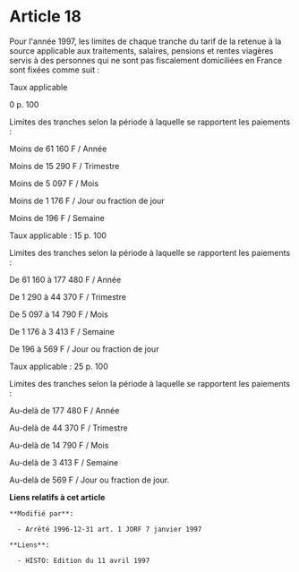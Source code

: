 # Article 18

Pour l'année 1997, les limites de chaque tranche du tarif de la retenue à la source applicable aux traitements, salaires,
pensions et rentes viagères servis à des personnes qui ne sont pas fiscalement domiciliées en France sont fixées comme suit :

Taux applicable

0 p. 100

Limites des tranches selon la période à laquelle se rapportent les paiements :

Moins de 61 160 F / Année

Moins de 15 290 F / Trimestre

Moins de 5 097 F / Mois

Moins de 1 176 F / Jour ou fraction de jour

Moins de 196 F / Semaine

Taux applicable : 15 p. 100

Limites des tranches selon la période à laquelle se rapportent les paiements :

De 61 160 à 177 480 F / Année

De 1 290 à 44 370 F / Trimestre

De 5 097 à 14 790 F / Mois

De 1 176 à 3 413 F / Semaine

De 196 à 569 F / Jour ou fraction de jour

Taux applicable : 25 p. 100

Limites des tranches selon la période à laquelle se rapportent les paiements :

Au-delà de 177 480 F / Année

Au-delà de 44 370 F / Trimestre

Au-delà de 14 790 F / Mois

Au-delà de  3 413 F / Semaine

Au-delà de 569 F / Jour ou fraction de jour.

**Liens relatifs à cet article**

	**Modifié par**:

	  - Arrêté 1996-12-31 art. 1 JORF 7 janvier 1997

	**Liens**:

	  - HISTO: Edition du 11 avril 1997
